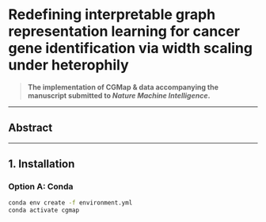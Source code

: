 # Redefining interpretable graph representation learning for cancer gene identification via width scaling under heterophily

> **The implementation of CGMap & data accompanying the manuscript submitted to _Nature Machine Intelligence_.**   

---

## Abstract


---

## 1. Installation

### Option A: Conda
```bash
conda env create -f environment.yml
conda activate cgmap




